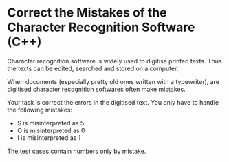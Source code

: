 # Correct the Mistakes of the Character Recognition Software (C++)
Character recognition software is widely used to digitise printed texts. Thus the texts can be edited, searched and stored on a computer.

When documents (especially pretty old ones written with a typewriter), are digitised character recognition softwares often make mistakes.

Your task is correct the errors in the digitised text. You only have to handle the following mistakes:
  - S is misinterpreted as 5
  - O is misinterpreted as 0
  - I is misinterpreted as 1

The test cases contain numbers only by mistake.

